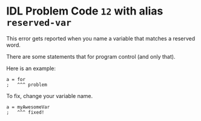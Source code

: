 # IDL Problem Code `12` with alias `reserved-var`

<!--@include: ./severity/disable_problem.md-->

<!--@include: ./severity/execution_error.md-->

This error gets reported when you name a variable that matches a reserved word.

There are some statements that for program control (and only that).

Here is an example:

```idl
a = for
;   ^^^ problem
```

To fix, change your variable name.

```idl
a = myAwesomeVar
;   ^^^ fixed!
```
